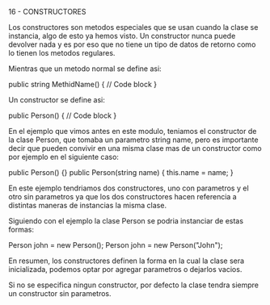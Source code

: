 16 - CONSTRUCTORES

Los constructores son metodos especiales que se usan cuando la clase se instancia, algo de esto ya hemos visto.
Un constructor nunca puede devolver nada y es por eso que no tiene un tipo de datos de retorno como lo tienen los metodos regulares.

Mientras que un metodo normal se define asi:

public string MethidName()
{
    // Code block
}

Un constructor se define asi:

public Person()
{
    // Code block
}

En el ejemplo que vimos antes en este modulo, teniamos el constructor de la clase Person, que tomaba un parametro string name, pero es importante decir que pueden convivir en una misma clase mas de un constructor como por ejemplo en el siguiente caso:

public Person() {}
public Person(string name)
{
    this.name = name;
}

En este ejemplo tendriamos dos constructores, uno con parametros y el otro sin parametros ya que los dos constructores hacen referencia a distintas maneras de instancias la misma clase. 

Siguiendo con el ejemplo la clase Person se podria instanciar de estas formas:

Person john = new Person();
Person john = new Person("John");

En resumen, los constructores definen la forma en la cual la clase sera inicializada, podemos optar por agregar parametros o dejarlos vacios.

Si no se especifica ningun constructor, por defecto la clase tendra siempre un constructor sin parametros.
